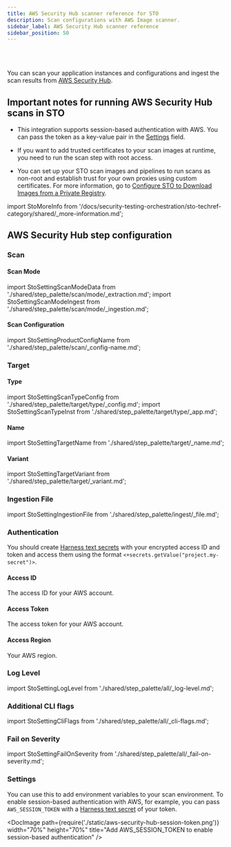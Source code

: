 ```yaml
---
title: AWS Security Hub scanner reference for STO
description: Scan configurations with AWS Image scanner.
sidebar_label: AWS Security Hub scanner reference
sidebar_position: 50
---
```


<DocsTag   text="Instance scanners" backgroundColor= "#cbe2f9" textColor="#0b5cad" link="/docs/security-testing-orchestration/sto-techref-category/security-step-settings-reference#instance-scanners"  />
<DocsTag   text="Configuration scanners" backgroundColor= "#cbe2f9" textColor="#0b5cad"   link="/docs/security-testing-orchestration/sto-techref-category/security-step-settings-reference#configuration-scanners"  />
<DocsTag  text="Extraction" link="/docs/security-testing-orchestration/use-sto/orchestrate-and-ingest/sto-workflows-overview#extraction-workflows-in-sto" />
<DocsTag  text="Ingestion" link="/docs/security-testing-orchestration/use-sto/orchestrate-and-ingest/ingest-scan-results-into-an-sto-pipeline/" />
<br/>
<br/>

You can scan your application instances and configurations and ingest the scan results from [AWS Security Hub](https://docs.aws.amazon.com/securityhub/latest/userguide/what-is-securityhub.html). 

## Important notes for running AWS Security Hub scans in STO

- This integration supports session-based authentication with AWS. You can pass the token as a key-value pair in the [Settings](#settings) field.

- If you want to add trusted certificates to your scan images at runtime, you need to run the scan step with root access. 

- You can set up your STO scan images and pipelines to run scans as non-root and establish trust for your own proxies using custom certificates. For more information, go to [Configure STO to Download Images from a Private Registry](/docs/security-testing-orchestration/use-sto/set-up-sto-pipelines/download-images-from-private-registry).


import StoMoreInfo from '/docs/security-testing-orchestration/sto-techref-category/shared/_more-information.md';

<StoMoreInfo />

## AWS Security Hub step configuration

### Scan

#### Scan Mode

import StoSettingScanModeData from './shared/step_palette/scan/mode/_extraction.md';
import StoSettingScanModeIngest from './shared/step_palette/scan/mode/_ingestion.md';

<StoSettingScanModeData />
<StoSettingScanModeIngest />


#### Scan Configuration

import StoSettingProductConfigName from './shared/step_palette/scan/_config-name.md';

<StoSettingProductConfigName />


### Target

#### Type

import StoSettingScanTypeConfig  from './shared/step_palette/target/type/_config.md';
import StoSettingScanTypeInst    from './shared/step_palette/target/type/_app.md';


<StoSettingScanTypeInst />
<StoSettingScanTypeConfig />




#### Name 

import StoSettingTargetName from './shared/step_palette/target/_name.md';

<StoSettingTargetName />


#### Variant

import StoSettingTargetVariant from './shared/step_palette/target/_variant.md';

<StoSettingTargetVariant  />


### Ingestion File 

import StoSettingIngestionFile from './shared/step_palette/ingest/_file.md';

<StoSettingIngestionFile  />


### Authentication

You should create [Harness text secrets](/docs/platform/secrets/add-use-text-secrets) with your encrypted access ID and token and access them using the format `<+secrets.getValue("project.my-secret")>`. 


#### Access ID 

The access ID for your AWS account.


#### Access Token

The access token for your AWS account.


#### Access Region

Your AWS region. 



### Log Level

import StoSettingLogLevel from './shared/step_palette/all/_log-level.md';

<StoSettingLogLevel />


### Additional CLI flags

import StoSettingCliFlags from './shared/step_palette/all/_cli-flags.md';

<StoSettingCliFlags />


### Fail on Severity

import StoSettingFailOnSeverity from './shared/step_palette/all/_fail-on-severity.md';

<StoSettingFailOnSeverity />

### Settings

You can use this to add environment variables to your scan environment. To enable session-based authentication with AWS, for example, you can pass `AWS_SESSION_TOKEN` with a [Harness text secret](/docs/platform/secrets/add-use-text-secrets) of your token.

 <DocImage path={require('./static/aws-security-hub-session-token.png')} width="70%" height="70%" title="Add AWS_SESSION_TOKEN to enable session-based authentication" />  


